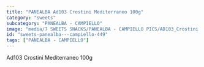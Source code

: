 ```yaml
---
title: "PANEALBA Ad103 Crostini Mediterraneo 100g"
category: "sweets"
subcategory: "PANEALBA - CAMPIELLO"
image: "media/7 SWEETS SNACKS/PANEALBA - CAMPIELLO PICS/AD103_Crostini Mediterraneo 100g.png"
id: "sweets-panealba---campiello-449"
tags: ["PANEALBA - CAMPIELLO"]
---
```


Ad103 Crostini Mediterraneo 100g
